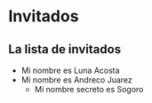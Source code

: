 # Invitados

## La lista de invitados
* Mi nombre es Luna Acosta
* Mi nombre es Andreco Juarez
  * Mi nombre secreto es Sogoro
